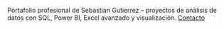 Portafolio profesional de Sebastian Gutierrez – proyectos de análisis de datos con SQL, Power BI, Excel avanzado y visualización.
[Contacto](contacto/)

